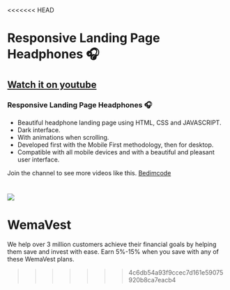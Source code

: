 <<<<<<< HEAD
# Responsive Landing Page Headphones 🎧
## [Watch it on youtube](https://youtu.be/wXnlHIvKnTM)
### Responsive Landing Page Headphones 🎧

- Beautiful headphone landing page using HTML, CSS and JAVASCRIPT.
- Dark interface.
- With animations when scrolling.
- Developed first with the Mobile First methodology, then for desktop.
- Compatible with all mobile devices and with a beautiful and pleasant user interface.

Join the channel to see more videos like this. [Bedimcode](https://www.youtube.com/c/Bedimcode)

![](/preview.png)
=======
# WemaVest
We help over 3 million customers achieve their financial goals by helping them save and invest with ease. Earn 5%-15% when you save with any of these WemaVest plans.
>>>>>>> 4c6db54a93f9ccec7d161e59075920b8ca7eacb4
